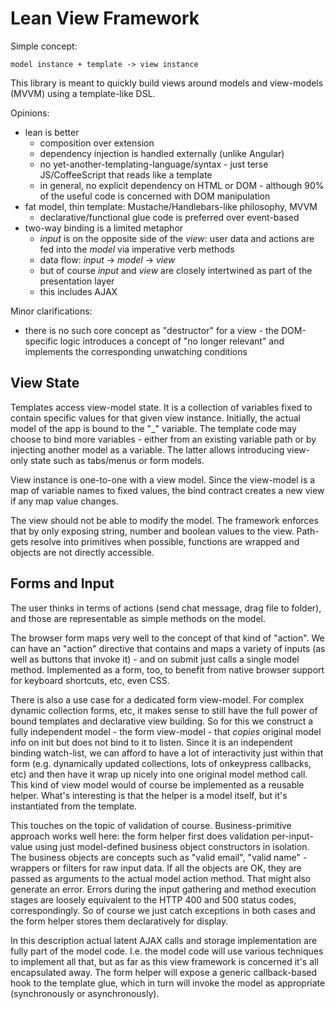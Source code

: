 
Lean View Framework
===================

Simple concept:

    model instance + template -> view instance

This library is meant to quickly build views around models and view-models (MVVM) using a template-like DSL.

Opinions:

* lean is better
  * composition over extension
  * dependency injection is handled externally (unlike Angular)
  * no yet-another-templating-language/syntax - just terse JS/CoffeeScript that reads like a template
  * in general, no explicit dependency on HTML or DOM - although 90% of the useful code is concerned with DOM manipulation
* fat model, thin template: Mustache/Handlebars-like philosophy, MVVM
  * declarative/functional glue code is preferred over event-based
* two-way binding is a limited metaphor
  * *input* is on the opposite side of the *view*: user data and actions are fed into the *model* via imperative verb methods
  * data flow: *input* -> *model* -> *view*
  * but of course *input* and *view* are closely intertwined as part of the presentation layer
  * this includes AJAX

Minor clarifications:

* there is no such core concept as "destructor" for a view - the DOM-specific logic introduces a concept of "no longer relevant" and implements the corresponding unwatching conditions

View State
----------

Templates access view-model state. It is a collection of variables fixed to contain specific values for that given view instance. Initially, the actual model of the app is bound to the "_" variable. The template code may choose to bind more variables - either from an existing variable path or by injecting another model as a variable. The latter allows introducing view-only state such as tabs/menus or form models.

View instance is one-to-one with a view model. Since the view-model is a map of variable names to fixed values, the bind contract creates a new view if any map value changes.

The view should not be able to modify the model. The framework enforces that by only exposing string, number and boolean values to the view. Path-gets resolve into primitives when possible, functions are wrapped and objects are not directly accessible.

Forms and Input
---------------

The user thinks in terms of actions (send chat message, drag file to folder), and those are representable as simple methods on the model.

The browser form maps very well to the concept of that kind of "action". We can have an "action" directive that contains and maps a variety of inputs (as well as buttons that invoke it) - and on submit just calls a single model method. Implemented as a form, too, to benefit from native browser support for keyboard shortcuts, etc, even CSS.

There is also a use case for a dedicated form view-model. For complex dynamic collection forms, etc, it makes sense to still have the full power of bound templates and declarative view building. So for this we construct a fully independent model - the form view-model - that *copies* original model info on init but does not bind to it to listen. Since it is an independent binding watch-list, we can afford to have a lot of interactivity just within that form (e.g. dynamically updated collections, lots of onkeypress callbacks, etc) and then have it wrap up nicely into one original model method call. This kind of view model would of course be implemented as a reusable helper. What's interesting is that the helper is a model itself, but it's instantiated from the template.

This touches on the topic of validation of course. Business-primitive approach works well here: the form helper first does validation per-input-value using just model-defined business object constructors in isolation. The business objects are concepts such as "valid email", "valid name" - wrappers or filters for raw input data. If all the objects are OK, they are passed as arguments to the actual model action method. That might also generate an error. Errors during the input gathering and method execution stages are loosely equivalent to the HTTP 400 and 500 status codes, correspondingly. So of course we just catch exceptions in both cases and the form helper stores them declaratively for display.

In this description actual latent AJAX calls and storage implementation are fully part of the model code. I.e. the model code will use various techniques to implement all that, but as far as this view framework is concerned it's all encapsulated away. The form helper will expose a generic callback-based hook to the template glue, which in turn will invoke the model as appropriate (synchronously or asynchronously).

